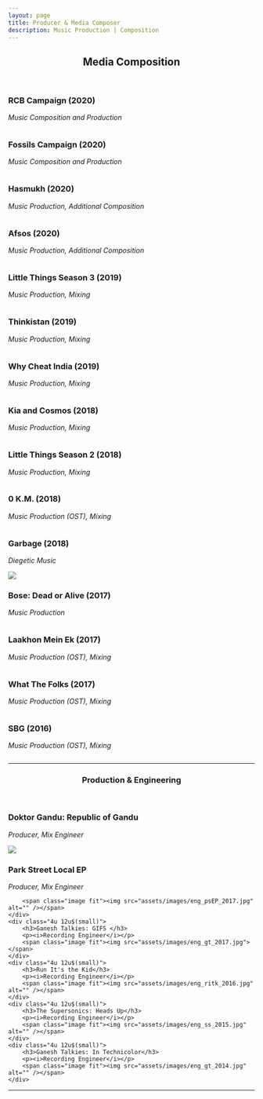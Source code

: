 ```yaml
---
layout: page
title: Producer & Media Composer
description: Music Production | Composition
---
```


<!-- Main -->
<div id="main" class="alt">

<!-- One -->
<section id="one">
	<div class="inner">
		<header class="major">
			<h1>Media Composition</h1>
		</header>

<!-- Content -->
<!-- <h2 id="content">Sample Content</h2> -->
<div class="row">
	<div class="4u 12u$(small)">
		<h3>RCB Campaign (2020)</h3>
		<p><i>Music Composition and Production</i></p>
		<span class="image fit"><img src="assets/images/production_rcb_2020.png" alt="" /></span>
	</div>
	<div class="4u 12u$(small)">
		<h3>Fossils Campaign (2020)</h3>
		<p><i>Music Composition and Production</i></p>
		<span class="image fit"><img src="assets/images/production_fossils_2020.png" alt="" /></span>
	</div>
	<div class="4u 12u$(small)">
		<h3>Hasmukh (2020)</h3>
		<p><i>Music Production, Additional Composition</i></p>
		<span class="image fit"><img src="assets/images/production_hasmukh_2020.jpg" alt="" /></span>
	</div>
	<div class="4u 12u$(small)">
		<h3>Afsos (2020)</h3>
		<p><i>Music Production, Additional Composition</i></p>
		<span class="image fit"><img src="assets/images/production_afsos_2020.png" alt="" /></span>
	</div> 
	<div class="4u 12u$(small)">
		<h3>Little Things Season 3 (2019)</h3>
		<p><i>Music Production, Mixing</i></p>
		<span class="image fit"><img src="assets/images/production_LT3_2019.jpeg" alt="" /></span>
	</div>
	<div class="4u 12u$(small)">
		<h3>Thinkistan (2019)</h3>
		<p><i>Music Production, Mixing</i></p>
		<span class="image fit"><img src="assets/images/production_TST_2019.jpeg" alt="" /></span>
	</div>
	<div class="4u 12u$(small)">
		<h3>Why Cheat India (2019)</h3>
		<p><i>Music Production, Mixing</i></p>
		<span class="image fit"><img src="assets/images/production_CI_2019.jpg" alt="" /></span>
	</div>
	<div class="4u 12u$(small)">
		<h3>Kia and Cosmos (2018)</h3>
		<p><i>Music Production, Mixing</i></p>
		<span class="image fit"><img src="assets/images/production_KIA_2018.jpg" alt="" /></span>
	</div>
	<div class="4u 12u$(small)">
		<h3>Little Things Season 2 (2018)</h3>
		<p><i>Music Production, Mixing</i></p>
		<span class="image fit"><img src="assets/images/production_LT2_2018.jpg" alt="" /></span>
	</div>
	<div class="4u 12u$(small)">
		<h3>0 K.M. (2018)</h3>
		<p><i>Music Production (OST), Mixing</i></p>
		<span class="image fit"><img src="assets/images/production_0KM_2017.jpg" alt="" /></span>
	</div>
	<div class="4u 12u$(small)">
		<h3>Garbage (2018)</h3>
		<p><i>Diegetic Music</i></p>
		<span class="image fit"><img src="assets/images/production_test_2017.jpg"></span>
	</div>
	<div class="4u 12u$(small)">
		<h3>Bose: Dead or Alive (2017)</h3>
		<p><i>Music Production</i></p>
		<span class="image fit"><img src="assets/images/production_bose_2017.jpg" alt="" /></span>
	</div>
	<div class="4u 12u$(small)">
		<h3>Laakhon Mein Ek (2017)</h3>
		<p><i>Music Production (OST), Mixing</i></p>
		<span class="image fit"><img src="assets/images/production_lme_2017.jpg" alt="" /></span>
	</div>
	<div class="4u 12u$(small)">
		<h3>What The Folks (2017)</h3>
		<p><i>Music Production (OST), Mixing</i></p>
		<span class="image fit"><img src="assets/images/production_wtf_2017.jpg" alt="" /></span>
	</div>
	<div class="4u 12u$(small)">
		<h3>SBG (2016)</h3>
		<p><i>Music Production (OST), Mixing</i></p>
		<span class="image fit"><img src="assets/images/production_sbg_2016.jpg" alt="" /></span>
	</div>
</div>
<hr class="major" />

<!-- //---ENGINEERING--// -->

<section id="two">
	<div class="inner">
		<header class="major">
			<h1>Production & Engineering</h1>
		</header>

<!-- Content -->
<!-- <h2 id="content">Sample Content</h2> -->
<div class="row">
	<div class="4u 12u$(small)">
	<h3>Doktor Gandu: Republic of Gandu</h3>
	<p><i>Producer, Mix Engineer</i></p>
	<span class="image fit"><img src="assets/images/eng_ROG_2019.jpg"></span>
	</div>
	<div class="4u 12u$(small)">
		<h3>Park Street Local EP </h3>
		<p><i>Producer, Mix Engineer</i></p>

		<span class="image fit"><img src="assets/images/eng_psEP_2017.jpg" alt="" /></span>
	</div>
	<div class="4u 12u$(small)">
		<h3>Ganesh Talkies: GIFS </h3>
		<p><i>Recording Engineer</i></p>
		<span class="image fit"><img src="assets/images/eng_gt_2017.jpg"></span>
	</div>
	<div class="4u 12u$(small)">
		<h3>Run It's the Kid</h3>
		<p><i>Recording Engineer</i></p>
		<span class="image fit"><img src="assets/images/eng_ritk_2016.jpg" alt="" /></span>
	</div>
	<div class="4u 12u$(small)">
		<h3>The Supersonics: Heads Up</h3>
		<p><i>Recording Engineer</i></p>
		<span class="image fit"><img src="assets/images/eng_ss_2015.jpg" alt="" /></span>
	</div>
	<div class="4u 12u$(small)">
		<h3>Ganesh Talkies: In Technicolor</h3>
		<p><i>Recording Engineer</i></p>
		<span class="image fit"><img src="assets/images/eng_gt_2014.jpg" alt="" /></span>
	</div>
<hr class="major" />
